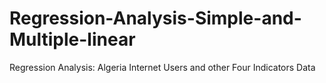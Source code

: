 # Regression-Analysis-Simple-and-Multiple-linear
Regression Analysis: Algeria Internet Users and other Four Indicators Data
